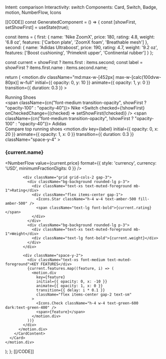 Intent: comparison
Interactivity: switch
Components: Card, Switch, Badge, motion, NumberFlow, Icons

[[CODE]]
const GeneratedComponent = () => {
  const [showFirst, setShowFirst] = useState(true);
  
  const items = {
    first: { name: 'Nike ZoomX', price: 180, rating: 4.8, weight: '6.8 oz', features: ['Carbon plate', 'ZoomX foam', 'Breathable mesh'] },
    second: { name: 'Adidas Ultraboost', price: 190, rating: 4.7, weight: '9.2 oz', features: ['Boost cushioning', 'Primeknit upper', 'Continental rubber'] }
  };
  
  const current = showFirst ? items.first : items.second;
  const label = showFirst ? items.first.name : items.second.name;
  
  return (
    <motion.div
      className="md:max-w-[452px] max-w-[calc(100dvw-80px)] w-full"
      initial={{ opacity: 0, y: 10 }}
      animate={{ opacity: 1, y: 0 }}
      transition={{ duration: 0.3 }}
    >
      <Card className="bg-gradient-to-br from-muted/50 to-muted/30">
        <CardHeader>
          <div className="flex items-center justify-between">
            <CardTitle className="text-xl">Running Shoes</CardTitle>
            <div className="flex items-center gap-2 text-sm">
              <span className={cn("font-medium transition-opacity", showFirst ? "opacity-100" : "opacity-40")}>
                Nike
              </span>
              <Switch checked={!showFirst} onCheckedChange={(checked) => setShowFirst(!checked)} />
              <span className={cn("font-medium transition-opacity", !showFirst ? "opacity-100" : "opacity-40")}>
                Adidas
              </span>
            </div>
          </div>
          <CardDescription>Compare top running shoes</CardDescription>
        </CardHeader>
        <CardContent className="space-y-4">
          <motion.div
            key={label}
            initial={{ opacity: 0, x: 20 }}
            animate={{ opacity: 1, x: 0 }}
            transition={{ duration: 0.3 }}
            className="space-y-4"
          >
            <div className="flex items-baseline justify-between">
              <h3 className="text-2xl font-bold">{current.name}</h3>
              <div className="text-3xl font-bold">
                <NumberFlow value={current.price} format={{ style: 'currency', currency: 'USD', minimumFractionDigits: 0 }} />
              </div>
            </div>
            
            <div className="grid grid-cols-2 gap-3">
              <div className="bg-background rounded-lg p-3">
                <div className="text-xs text-muted-foreground mb-1">Rating</div>
                <div className="flex items-center gap-1">
                  <Icons.Star className="h-4 w-4 text-amber-500 fill-amber-500" />
                  <span className="text-lg font-bold">{current.rating}</span>
                </div>
              </div>
              <div className="bg-background rounded-lg p-3">
                <div className="text-xs text-muted-foreground mb-1">Weight</div>
                <div className="text-lg font-bold">{current.weight}</div>
              </div>
            </div>
            
            <div className="space-y-2">
              <div className="text-xs font-medium text-muted-foreground">KEY FEATURES</div>
              {current.features.map((feature, i) => (
                <motion.div
                  key={feature}
                  initial={{ opacity: 0, x: -10 }}
                  animate={{ opacity: 1, x: 0 }}
                  transition={{ delay: i * 0.1 }}
                  className="flex items-center gap-2 text-sm"
                >
                  <Icons.Check className="h-4 w-4 text-green-600 dark:text-green-400" />
                  <span>{feature}</span>
                </motion.div>
              ))}
            </div>
          </motion.div>
        </CardContent>
      </Card>
    </motion.div>
  );
};
[[/CODE]]

